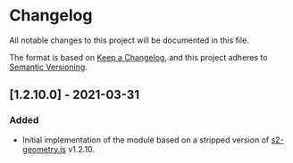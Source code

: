 # Changelog
All notable changes to this project will be documented in this file.

The format is based on [Keep a Changelog](https://keepachangelog.com/en/1.0.0/),
and this project adheres to [Semantic Versioning](https://semver.org/spec/v2.0.0.html).

## [1.2.10.0] - 2021-03-31

### Added
* Initial implementation of the module based on a stripped version of [s2-geometry.js](https://git.coolaj86.com/coolaj86/s2-geometry.js) v1.2.10.
